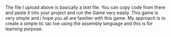 The file I upload above is basically a text file. You can copy code from there and paste it into your project and run the Game very easily.
This game is very simple and i hope you all are familier with this game.
My approach is to create a simple tic tac toe using the assembly language and this is for learning purpose.
